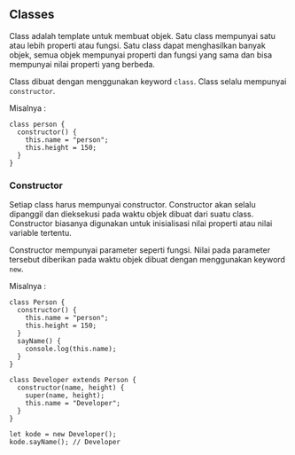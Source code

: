## Classes

Class adalah template untuk membuat objek. Satu class mempunyai satu atau lebih properti atau fungsi. Satu class dapat menghasilkan banyak objek, semua objek mempunyai properti dan fungsi yang sama dan bisa mempunyai nilai properti yang berbeda.

Class dibuat dengan menggunakan keyword `class`. Class selalu mempunyai `constructor`.

Misalnya :

```
class person {
  constructor() {
    this.name = "person";
    this.height = 150;
  }
}
```

### Constructor

Setiap class harus mempunyai constructor. Constructor akan selalu dipanggil dan dieksekusi pada waktu objek dibuat dari suatu class. Constructor biasanya digunakan untuk inisialisasi nilai properti atau nilai variable tertentu.

Constructor mempunyai parameter seperti fungsi. Nilai pada parameter tersebut diberikan pada waktu objek dibuat dengan menggunakan keyword `new`.

Misalnya :

```
class Person {
  constructor() {
    this.name = "person";
    this.height = 150;
  }
  sayName() {
    console.log(this.name);
  }
}

class Developer extends Person {
  constructor(name, height) {
    super(name, height);
    this.name = "Developer";
  }
}

let kode = new Developer();
kode.sayName(); // Developer
```
